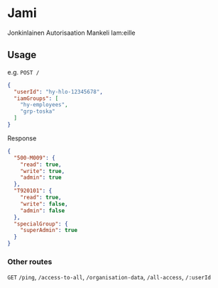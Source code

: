 # Jami
Jonkinlainen Autorisaation Mankeli Iam:eille

## Usage
e.g. `POST /`
```json
{
  "userId": "hy-hlo-12345678",
  "iamGroups": [
    "hy-employees",
    "grp-toska"
  ]
}
```
Response 
```json
{
  "500-M009": {
    "read": true,
    "write": true,
    "admin": true
  },
  "T920101": {
    "read": true,
    "write": false,
    "admin": false
  },
  "specialGroup": {
    "superAdmin": true
  }
}
```
### Other routes
`GET` `/ping`, `/access-to-all`, `/organisation-data`, `/all-access`, `/:userId`
